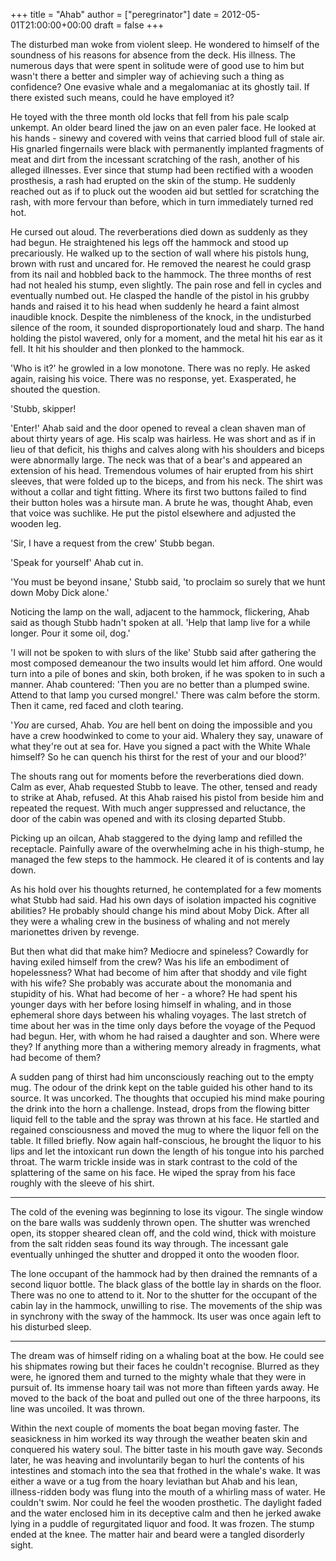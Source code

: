 +++
title = "Ahab"
author = ["peregrinator"]
date = 2012-05-01T21:00:00+00:00
draft = false
+++

The disturbed man woke from violent sleep. He wondered to himself of
the soundness of his reasons for absence from the deck. His
illness. The numerous days that were spent in solitude were of good
use to him but wasn't there a better and simpler way of achieving such
a thing as confidence? One evasive whale and a megalomaniac at its
ghostly tail. If there existed such means, could he have employed it?

He toyed with the three month old locks that fell from his pale scalp
unkempt. An older beard lined the jaw on an even paler face. He looked
at his hands - sinewy and covered with veins that carried blood full
of stale air. His gnarled fingernails were black with permanently
implanted fragments of meat and dirt from the incessant scratching of
the rash, another of his alleged illnesses. Ever since that stump had
been rectified with a wooden prosthesis, a rash had erupted on the
skin of the stump. He suddenly reached out as if to pluck out the
wooden aid but settled for scratching the rash, with more fervour than
before, which in turn immediately turned red hot.

He cursed out aloud. The reverberations died down as suddenly as they
had begun. He straightened his legs off the hammock and stood up
precariously. He walked up to the section of wall where his pistols
hung, brown with rust and uncared for. He removed the nearest he could
grasp from its nail and hobbled back to the hammock. The three months
of rest had not healed his stump, even slightly. The pain rose and
fell in cycles and eventually numbed out. He clasped the handle of the
pistol in his grubby hands and raised it to his head when suddenly he
heard a faint almost inaudible knock. Despite the nimbleness of the
knock, in the undisturbed silence of the room, it sounded
disproportionately loud and sharp. The hand holding the pistol
wavered, only for a moment, and the metal hit his ear as it fell. It
hit his shoulder and then plonked to the hammock.

'Who is it?' he growled in a low monotone. There was no reply. He
asked again, raising his voice. There was no response,
yet. Exasperated, he shouted the question.

'Stubb, skipper!

'Enter!' Ahab said and the door opened to reveal a clean shaven man of
about thirty years of age. His scalp was hairless. He was short and as
if in lieu of that deficit, his thighs and calves along with his
shoulders and biceps were abnormally large. The neck was that of a
bear's and appeared an extension of his head. Tremendous volumes of
hair erupted from his shirt sleeves, that were folded up to the
biceps, and from his neck. The shirt was without a collar and tight
fitting. Where its first two buttons failed to find their button holes
was a hirsute man. A brute he was, thought Ahab, even that voice was
suchlike. He put the pistol elsewhere and adjusted the wooden leg.

'Sir, I have a request from the crew' Stubb began.

'Speak for yourself' Ahab cut in.

'You must be beyond insane,' Stubb said, 'to proclaim so surely that
we hunt down Moby Dick alone.'

Noticing the lamp on the wall, adjacent to the hammock, flickering,
Ahab said as though Stubb hadn't spoken at all. 'Help that lamp live
for a while longer. Pour it some oil, dog.'

'I will not be spoken to with slurs of the like' Stubb said after
gathering the most composed demeanour the two insults would let him
afford. One would turn into a pile of bones and skin, both broken, if
he was spoken to in such a manner. Ahab countered: 'Then you are no
better than a plumped swine. Attend to that lamp you cursed mongrel.'
There was calm before the storm. Then it came, red faced and cloth
tearing.

'_You_ are cursed, Ahab. _You_ are hell bent on doing the impossible and
you have a crew hoodwinked to come to your aid. Whalery they say,
unaware of what they're out at sea for. Have you signed a pact with
the White Whale himself? So he can quench his thirst for the rest of
your and our blood?'

The shouts rang out for moments before the reverberations died down.
Calm as ever, Ahab requested Stubb to leave. The other, tensed and
ready to strike at Ahab, refused. At this Ahab raised his pistol from
beside him and repeated the request. With much anger suppressed and
reluctance, the door of the cabin was opened and with its closing
departed Stubb.

Picking up an oilcan, Ahab staggered to the dying lamp and refilled
the receptacle. Painfully aware of the overwhelming ache in his
thigh-stump, he managed the few steps to the hammock. He cleared it of
is contents and lay down.

As his hold over his thoughts returned, he contemplated for a few
moments what Stubb had said. Had his own days of isolation impacted
his cognitive abilities? He probably should change his mind about Moby
Dick. After all they were a whaling crew in the business of whaling
and not merely marionettes driven by revenge.

But then what did that make him? Mediocre and spineless? Cowardly for
having exiled himself from the crew? Was his life an embodiment of
hopelessness? What had become of him after that shoddy and vile fight
with his wife? She probably was accurate about the monomania and
stupidity of his. What had become of her - a whore? He had spent his
younger days with her before losing himself in whaling, and in those
ephemeral shore days between his whaling voyages. The last stretch of
time about her was in the time only days before the voyage of the
Pequod had begun. Her, with whom he had raised a daughter and
son. Where were they? If anything more than a withering memory already
in fragments, what had become of them?

A sudden pang of thirst had him unconsciously reaching out to the
empty mug. The odour of the drink kept on the table guided his other
hand to its source. It was uncorked. The thoughts that occupied his
mind make pouring the drink into the horn a challenge. Instead, drops
from the flowing bitter liquid fell to the table and the spray was
thrown at his face. He startled and regained consciousness and moved
the mug to where the liquor fell on the table. It filled briefly. Now
again half-conscious, he brought the liquor to his lips and let the
intoxicant run down the length of his tongue into his parched
throat. The warm trickle inside was in stark contrast to the cold of
the splattering of the same on his face. He wiped the spray from his
face roughly with the sleeve of his shirt.

---

The cold of the evening was beginning to lose its vigour. The single
window on the bare walls was suddenly thrown open. The shutter was
wrenched open, its stopper sheared clean off, and the cold wind, thick
with moisture from the salt ridden seas found its way through. The
incessant gale eventually unhinged the shutter and dropped it onto the
wooden floor.

The lone occupant of the hammock had by then drained the remnants of a
second liquor bottle. The black glass of the bottle lay in shards on
the floor. There was no one to attend to it. Nor to the shutter for
the occupant of the cabin lay in the hammock, unwilling to rise. The
movements of the ship was in synchrony with the sway of the
hammock. Its user was once again left to his disturbed sleep.

---

The dream was of himself riding on a whaling boat at the bow. He could
see his shipmates rowing but their faces he couldn't
recognise. Blurred as they were, he ignored them and turned to the
mighty whale that they were in pursuit of. Its immense hoary tail was
not more than fifteen yards away. He moved to the back of the boat and
pulled out one of the three harpoons, its line was uncoiled. It was
thrown.

Within the next couple of moments the boat began moving faster. The
seasickness in him worked its way through the weather beaten skin and
conquered his watery soul. The bitter taste in his mouth gave way.
Seconds later, he was heaving and involuntarily began to hurl the
contents of his intestines and stomach into the sea that frothed in
the whale's wake. It was either a wave or a tug from the hoary
leviathan but Ahab and his lean, illness-ridden body was flung into
the mouth of a whirling mass of water. He couldn't swim. Nor could he
feel the wooden prosthetic. The daylight faded and the water enclosed
him in its deceptive calm and then he jerked awake lying in a puddle
of regurgitated liquor and food. It was frozen. The stump ended at
the knee. The matter hair and beard were a tangled disorderly
sight.
